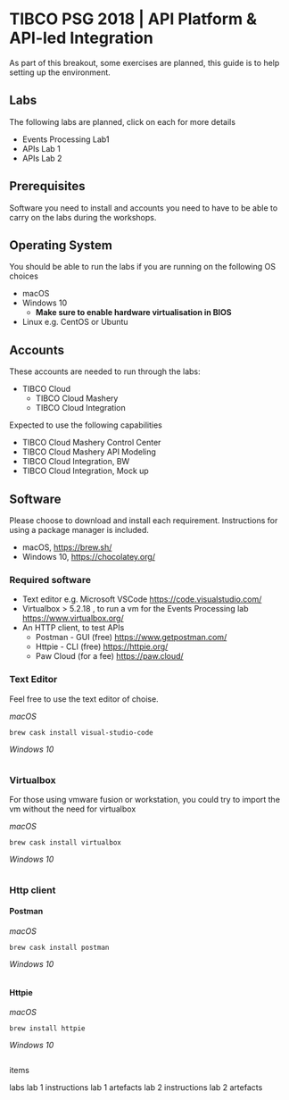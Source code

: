 # TIBCO PSG 2018 | API Platform &amp; API-led Integration

As part of this breakout, some exercises are planned, this guide is to help setting up the environment.

## Labs
The following labs are planned, click on each for more details

 * Events Processing Lab1
 * APIs Lab 1
 * APIs Lab 2

## Prerequisites

Software you need to install and accounts you need to have to be able to carry on the labs during the workshops.

## Operating System
You should be able to run the labs if you are running on the following OS choices

* macOS
* Windows 10
  * **Make sure to enable hardware virtualisation in BIOS**
* Linux e.g. CentOS or Ubuntu

## Accounts

These accounts are needed to run through the labs:
* TIBCO Cloud
  * TIBCO Cloud Mashery
  * TIBCO Cloud Integration

Expected to use the following capabilities 
* TIBCO Cloud Mashery Control Center
* TIBCO Cloud Mashery API Modeling
* TIBCO Cloud Integration, BW
* TIBCO Cloud Integration, Mock up


## Software
Please choose to download and install each requirement. 
Instructions for using a package manager is included. 
* macOS, https://brew.sh/
* Windows 10, https://chocolatey.org/

### Required software
* Text editor e.g. Microsoft VSCode https://code.visualstudio.com/
* Virtualbox > 5.2.18 , to run a vm for the Events Processing lab https://www.virtualbox.org/
* An HTTP client, to test APIs
  * Postman - GUI (free)      https://www.getpostman.com/
  * Httpie - CLI  (free)      https://httpie.org/
  * Paw Cloud     (for a fee) https://paw.cloud/

### Text Editor 
Feel free to use the text editor of choise. 

_macOS_
```
brew cask install visual-studio-code
```
_Windows 10_
```

```

### Virtualbox 
For those using vmware fusion or workstation, you could try to import the vm without the need for virtualbox 

_macOS_
```
brew cask install virtualbox
```
_Windows 10_
```

```

### Http client

#### Postman 
_macOS_
```
brew cask install postman
```
_Windows 10_
```

```

#### Httpie
_macOS_
```
brew install httpie
```
_Windows 10_
```

```


items

labs 
lab 1 instructions
lab 1 artefacts
lab 2 instructions
lab 2 artefacts 
